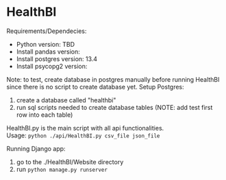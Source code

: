 # HealthBI

Requirements/Dependecies:
- Python version: TBD
- Install pandas version:
- Install postgres version: 13.4
- Install psycopg2 version:

Note: to test, create database in postgres manually before running HealthBI since there is no script to create database yet.
Setup Postgres:
1. create a database called "healthbi"
2. run sql scripts needed to create database tables (NOTE: add test first row into each table)

HealthBI.py is the main script with all api functionalities.
<br>
Usage: `python ./api/HealthBI.py csv_file json_file`

Running Django app:
1. go to the ./HealthBI/Website directory
2. run `python manage.py runserver`
